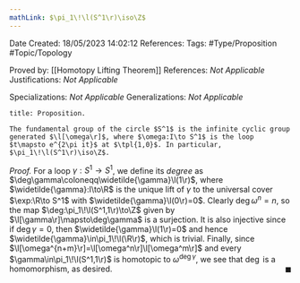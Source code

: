 ```yaml
---
mathLink: $\pi_1\!\l(S^1\r)\iso\Z$
---
```


<div class="topSpace"></div>

Date Created: 18/05/2023 14:02:12
References:
Tags: #Type/Proposition #Topic/Topology

Proved by: [[Homotopy Lifting Theorem]]
References: <i>Not Applicable</i>
Justifications: <i>Not Applicable</i>

Specializations: <i>Not Applicable</i>
Generalizations: <i>Not Applicable</i>

``` ad-Proposition
title: Proposition.

The fundamental group of the circle $S^1$ is the infinite cyclic group generated $\l[\omega\r]$, where $\omega:I\to S^1$ is the loop $t\mapsto e^{2\pi it}$ at $\tpl{1,0}$. In particular, $\pi_1\!\l(S^1\r)\iso\Z$.

```

<i>Proof.</i> For a loop $\gamma:S^1\to S^1$, we define its <i>degree</i> as $\deg\gamma\coloneqq\widetilde{\gamma}\l(1\r)$, where $\widetilde{\gamma}:I\to\R$ is the unique lift of $\gamma$ to the universal cover $\exp:\R\to S^1$ with $\widetilde{\gamma}\l(0\r)=0$. Clearly $\deg\omega^n=n$, so the map $\deg:\pi_1\!\l(S^1,1\r)\to\Z$ given by $\l[\gamma\r]\mapsto\deg\gamma$ is a surjection. It is also injective since if $\deg\gamma=0$, then $\widetilde{\gamma}\l(1\r)=0$ and hence $\widetilde{\gamma}\in\pi_1\!\l(\R\r)$, which is trivial. Finally, since $\l[\omega^{n+m}\r]=\l[\omega^n\r]\l[\omega^m\r]$ and every $\gamma\in\pi_1\!\l(S^1,1\r)$ is homotopic to $\omega^{\deg\gamma}$, we see that $\deg$ is a homomorphism, as desired.<span style="float:right;">$\blacksquare$</span>
